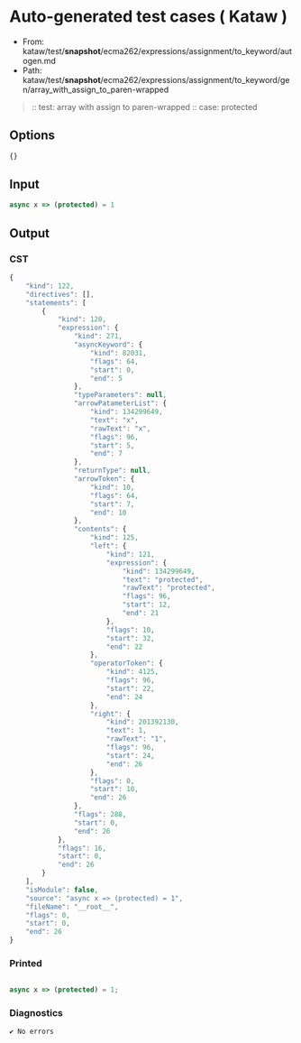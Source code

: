 # Auto-generated test cases ( Kataw )
- From: kataw/test/__snapshot__/ecma262/expressions/assignment/to_keyword/autogen.md
- Path: kataw/test/__snapshot__/ecma262/expressions/assignment/to_keyword/gen/array_with_assign_to_paren-wrapped
> :: test: array with assign to paren-wrapped
> :: case: protected
## Options

`````js
{}
`````
## Input

`````js
async x => (protected) = 1
`````
## Output

### CST

```javascript
{
    "kind": 122,
    "directives": [],
    "statements": [
        {
            "kind": 120,
            "expression": {
                "kind": 271,
                "asyncKeyword": {
                    "kind": 82031,
                    "flags": 64,
                    "start": 0,
                    "end": 5
                },
                "typeParameters": null,
                "arrowPatameterList": {
                    "kind": 134299649,
                    "text": "x",
                    "rawText": "x",
                    "flags": 96,
                    "start": 5,
                    "end": 7
                },
                "returnType": null,
                "arrowToken": {
                    "kind": 10,
                    "flags": 64,
                    "start": 7,
                    "end": 10
                },
                "contents": {
                    "kind": 125,
                    "left": {
                        "kind": 121,
                        "expression": {
                            "kind": 134299649,
                            "text": "protected",
                            "rawText": "protected",
                            "flags": 96,
                            "start": 12,
                            "end": 21
                        },
                        "flags": 10,
                        "start": 32,
                        "end": 22
                    },
                    "operatorToken": {
                        "kind": 4125,
                        "flags": 96,
                        "start": 22,
                        "end": 24
                    },
                    "right": {
                        "kind": 201392130,
                        "text": 1,
                        "rawText": "1",
                        "flags": 96,
                        "start": 24,
                        "end": 26
                    },
                    "flags": 0,
                    "start": 10,
                    "end": 26
                },
                "flags": 288,
                "start": 0,
                "end": 26
            },
            "flags": 16,
            "start": 0,
            "end": 26
        }
    ],
    "isModule": false,
    "source": "async x => (protected) = 1",
    "fileName": "__root__",
    "flags": 0,
    "start": 0,
    "end": 26
}
```

### Printed

```javascript

async x => (protected) = 1;
```

### Diagnostics

```javascript
✔ No errors
```

